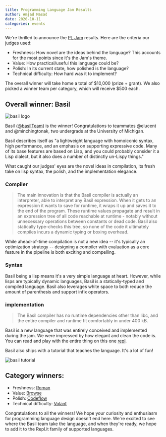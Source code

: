 ```yaml
---
title: Programming Language Jam Results
author: Amjad Masad
date: 2020-10-11
categories: events
---
```


We're thrilled to announce the [PL Jam](https://repl.it/jam) results. Here are the criteria our judges used:

- Freshness: How novel are the ideas behind the language? This accounts for the most points since it's the Jam's theme. 
- Value: How practical/useful this language could be?
- Polish: In its current state, how polished is the language?
- Technical difficulty: How hard was it to implement?

The overall winner will take home a total of $10,000 (prize + grant). We also picked a winner team per category, which will receive $500 each. 

## Overall winner: Basil

![basil logo](https://storage.googleapis.com/replit/images/1598870101138_7ea2f225e8a77e1354d8879eba7e684e.png)

Basil ([@basilTeam](https://repl.it/@basilTeam)) is the winner! Congratulations to teammates @elucent and @minchingtonak, two undergrads at the University of Michigan. 

Basil describes itself as "a lightweight language with homoiconic syntax, high performance, and an emphasis on supporting expressive code. Many of its base features are based on Lisp, and you could probably consider it a Lisp dialect, but it also does a number of distinctly un-Lispy things."

What caught our judges' eyes are the novel ideas in compilation, its fresh take on lisp syntax, the polish, and the implementation elegance.  

### Compiler 

>The main innovation is that the Basil compiler is actually an interpreter, able to interpret any Basil expression. When it gets to an expression it wants to save for runtime, it wraps it up and saves it to the end of the program. These runtime values propagate and result in an expression tree of all code reachable at runtime - notably without unnecessary operations between constants or dead code. Basil also statically type-checks this tree, so none of the code it ultimately compiles incurs a dynamic typing or boxing overhead.

While ahead-of-time compilation is not a new idea -- it's typically an optimization strategy -- designing a compiler with evaluation as a core feature in the pipeline is both exciting and compelling. 

### Syntax 

Basil being a lisp means it's a very simple language at heart. However, while lisps are typically dynamic languages, Basil is a statically-typed and compiled language. Basil also leverages white space to both reduce the amount of parenthesis and support infix operators. 

### implementation

>The Basil compiler has no runtime dependencies other than libc, and the entire compiler and runtime fit comfortably in under 400 kB.

Basil is a new language that was entirely conceived and implemented during the jam. We were impressed by how elegant and clean the code is. You can read and play with the entire thing on this one [repl](https://repl.it/@basilTeam/basil#README.md).

Basil also ships with a tutorial that teaches the language. It's a lot of fun!

![basil tutorial](https://blog.repl.it/images/langjam/basiltut.png)

## Category winners: 

- Freshness: [Roman](https://repl.it/talk/challenge/Roman-Lisp-extended-to-the-4th-dimension/51721)
- Value: [Browse](https://repl.it/talk/challenge/Browse-Build-expressive-libraries-with-thunks/51805)
- Polish: [Codeflow](https://repl.it/talk/challenge/CodeFlow-Experiment/51630)
- Technical difficulty: [Volant](https://repl.it/talk/challenge/Volant/51740)

Congratulations to all the winners! We hope your curiosity and enthusiasm for programming language design doesn't end here. We're excited to see where the Basil team take the language, and when they're ready, we hope to add it to the Repl.it family of supported languages. 